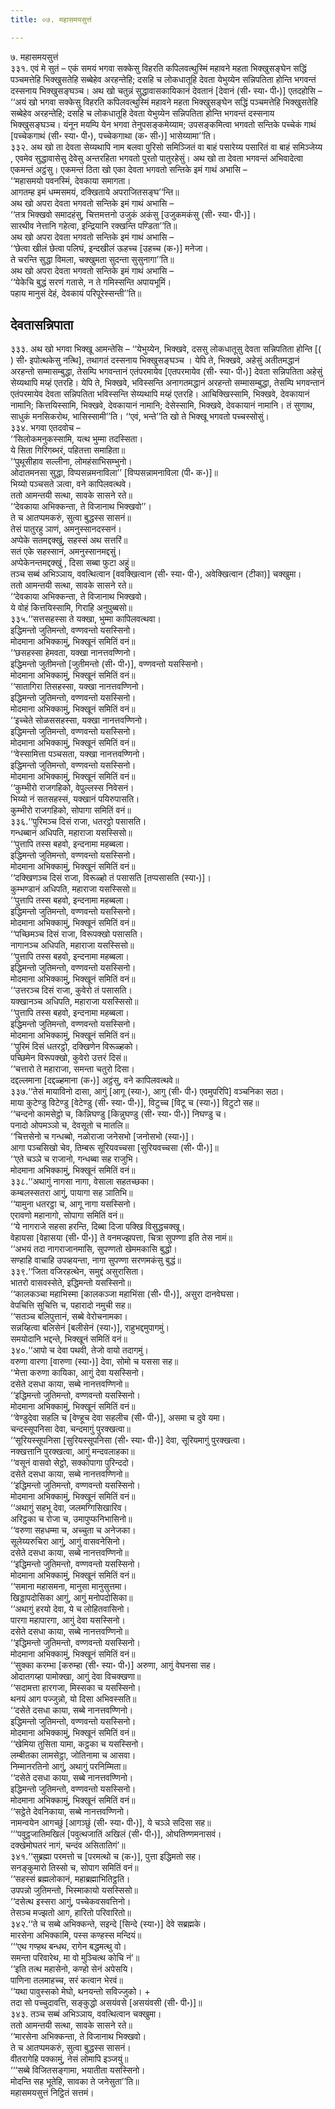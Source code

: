 ```yaml
---
title: ०७. महासमयसुत्तं

---
```

७. महासमयसुत्तं  
३३१. एवं मे सुतं – एकं समयं भगवा सक्केसु विहरति कपिलवत्थुस्मिं महावने महता भिक्खुसङ्घेन सद्धिं पञ्चमत्तेहि भिक्खुसतेहि सब्बेहेव अरहन्तेहि; दसहि च लोकधातूहि देवता येभुय्येन सन्निपतिता होन्ति भगवन्तं दस्सनाय भिक्खुसङ्घञ्च। अथ खो चतुन्नं सुद्धावासकायिकानं देवतानं [देवानं (सी॰ स्या॰ पी॰)] एतदहोसि – ‘‘अयं खो भगवा सक्केसु विहरति कपिलवत्थुस्मिं महावने महता भिक्खुसङ्घेन सद्धिं पञ्चमत्तेहि भिक्खुसतेहि सब्बेहेव अरहन्तेहि; दसहि च लोकधातूहि देवता येभुय्येन सन्निपतिता होन्ति भगवन्तं दस्सनाय भिक्खुसङ्घञ्च। यंनून मयम्पि येन भगवा तेनुपसङ्कमेय्याम; उपसङ्कमित्वा भगवतो सन्तिके पच्चेकं गाथं [पच्चेकगाथं (सी॰ स्या॰ पी॰), पच्चेकगाथा (क॰ सी॰)] भासेय्यामा’’ति।  
३३२. अथ खो ता देवता सेय्यथापि नाम बलवा पुरिसो समिञ्जितं वा बाहं पसारेय्य पसारितं वा बाहं समिञ्जेय्य , एवमेव सुद्धावासेसु देवेसु अन्तरहिता भगवतो पुरतो पातुरहेसुं। अथ खो ता देवता भगवन्तं अभिवादेत्वा एकमन्तं अट्ठंसु। एकमन्तं ठिता खो एका देवता भगवतो सन्तिके इमं गाथं अभासि –  
‘‘महासमयो पवनस्मिं, देवकाया समागता।  
आगतम्ह इमं धम्मसमयं, दक्खिताये अपराजितसङ्घ’’न्ति॥  
अथ खो अपरा देवता भगवतो सन्तिके इमं गाथं अभासि –  
‘‘तत्र भिक्खवो समादहंसु, चित्तमत्तनो उजुकं अकंसु [उजुकमकंसु (सी॰ स्या॰ पी॰)]।  
सारथीव नेत्तानि गहेत्वा, इन्द्रियानि रक्खन्ति पण्डिता’’ति॥  
अथ खो अपरा देवता भगवतो सन्तिके इमं गाथं अभासि –  
‘‘छेत्वा खीलं छेत्वा पलिघं, इन्दखीलं ऊहच्च [उहच्च (क॰)] मनेजा।  
ते चरन्ति सुद्धा विमला, चक्खुमता सुदन्ता सुसुनागा’’ति॥  
अथ खो अपरा देवता भगवतो सन्तिके इमं गाथं अभासि –  
‘‘येकेचि बुद्धं सरणं गतासे, न ते गमिस्सन्ति अपायभूमिं।  
पहाय मानुसं देहं, देवकायं परिपूरेस्सन्ती’’ति॥  


## देवतासन्निपाता

३३३. अथ खो भगवा भिक्खू आमन्तेसि – ‘‘येभुय्येन, भिक्खवे, दससु लोकधातूसु देवता सन्निपतिता होन्ति [( ) सी॰ इपोत्थकेसु नत्थि], तथागतं दस्सनाय भिक्खुसङ्घञ्च । येपि ते, भिक्खवे, अहेसुं अतीतमद्धानं अरहन्तो सम्मासम्बुद्धा, तेसम्पि भगवन्तानं एतंपरमायेव [एतपरमायेव (सी॰ स्या॰ पी॰)] देवता सन्निपतिता अहेसुं सेय्यथापि मय्हं एतरहि। येपि ते, भिक्खवे, भविस्सन्ति अनागतमद्धानं अरहन्तो सम्मासम्बुद्धा, तेसम्पि भगवन्तानं एतंपरमायेव देवता सन्निपतिता भविस्सन्ति सेय्यथापि मय्हं एतरहि। आचिक्खिस्सामि, भिक्खवे, देवकायानं नामानि; कित्तयिस्सामि, भिक्खवे, देवकायानं नामानि; देसेस्सामि, भिक्खवे, देवकायानं नामानि। तं सुणाथ, साधुकं मनसिकरोथ, भासिस्सामी’’ति। ‘‘एवं, भन्ते’’ति खो ते भिक्खू भगवतो पच्चस्सोसुं।  
३३४. भगवा एतदवोच –  
‘‘सिलोकमनुकस्सामि, यत्थ भुम्मा तदस्सिता।  
ये सिता गिरिगब्भरं, पहितत्ता समाहिता॥  
‘‘पुथूसीहाव सल्लीना, लोमहंसाभिसम्भुनो।  
ओदातमनसा सुद्धा, विप्पसन्नमनाविला’’ [विप्पसन्नामनाविला (पी॰ क॰)]॥  
भिय्यो पञ्चसते ञत्वा, वने कापिलवत्थवे।  
ततो आमन्तयी सत्था, सावके सासने रते॥  
‘‘देवकाया अभिक्कन्ता, ते विजानाथ भिक्खवो’’।  
ते च आतप्पमकरुं, सुत्वा बुद्धस्स सासनं॥  
तेसं पातुरहु ञाणं, अमनुस्सानदस्सनं।  
अप्पेके सतमद्दक्खुं, सहस्सं अथ सत्तरिं॥  
सतं एके सहस्सानं, अमनुस्सानमद्दसुं।  
अप्पेकेनन्तमद्दक्खुं , दिसा सब्बा फुटा अहुं॥  
तञ्च सब्बं अभिञ्ञाय, ववत्थित्वान [ववक्खित्वान (सी॰ स्या॰ पी॰), अवेक्खित्वान (टीका)] चक्खुमा।  
ततो आमन्तयी सत्था, सावके सासने रते॥  
‘‘देवकाया अभिक्कन्ता, ते विजानाथ भिक्खवो।  
ये वोहं कित्तयिस्सामि, गिराहि अनुपुब्बसो॥  
३३५.‘‘सत्तसहस्सा ते यक्खा, भुम्मा कापिलवत्थवा।  
इद्धिमन्तो जुतिमन्तो, वण्णवन्तो यसस्सिनो।  
मोदमाना अभिक्कामुं, भिक्खूनं समितिं वनं॥  
‘‘छसहस्सा हेमवता, यक्खा नानत्तवण्णिनो।  
इद्धिमन्तो जुतीमन्तो [जुतीमन्तो (सी॰ पी॰)], वण्णवन्तो यसस्सिनो।  
मोदमाना अभिक्कामुं, भिक्खूनं समितिं वनं॥  
‘‘सातागिरा तिसहस्सा, यक्खा नानत्तवण्णिनो।  
इद्धिमन्तो जुतिमन्तो, वण्णवन्तो यसस्सिनो।  
मोदमाना अभिक्कामुं, भिक्खूनं समितिं वनं॥  
‘‘इच्चेते सोळससहस्सा, यक्खा नानत्तवण्णिनो।  
इद्धिमन्तो जुतिमन्तो, वण्णवन्तो यसस्सिनो।  
मोदमाना अभिक्कामुं, भिक्खूनं समितिं वनं॥  
‘‘वेस्सामित्ता पञ्चसता, यक्खा नानत्तवण्णिनो।  
इद्धिमन्तो जुतिमन्तो, वण्णवन्तो यसस्सिनो।  
मोदमाना अभिक्कामुं, भिक्खूनं समितिं वनं॥  
‘‘कुम्भीरो राजगहिको, वेपुल्लस्स निवेसनं।  
भिय्यो नं सतसहस्सं, यक्खानं पयिरुपासति।  
कुम्भीरो राजगहिको, सोपागा समितिं वनं॥  
३३६.‘‘पुरिमञ्च दिसं राजा, धतरट्ठो पसासति।  
गन्धब्बानं अधिपति, महाराजा यसस्सिसो॥  
‘‘पुत्तापि तस्स बहवो, इन्दनामा महब्बला।  
इद्धिमन्तो जुतिमन्तो, वण्णवन्तो यसस्सिनो।  
मोदमाना अभिक्कामुं, भिक्खूनं समितिं वनं॥  
‘‘दक्खिणञ्च दिसं राजा, विरूळ्हो तं पसासति [तप्पसासति (स्या॰)]।  
कुम्भण्डानं अधिपति, महाराजा यसस्सिसो॥  
‘‘पुत्तापि तस्स बहवो, इन्दनामा महब्बला।  
इद्धिमन्तो जुतिमन्तो, वण्णवन्तो यसस्सिनो।  
मोदमाना अभिक्कामुं, भिक्खूनं समितिं वनं॥  
‘‘पच्छिमञ्च दिसं राजा, विरूपक्खो पसासति।  
नागानञ्च अधिपति, महाराजा यसस्सिसो॥  
‘‘पुत्तापि तस्स बहवो, इन्दनामा महब्बला।  
इद्धिमन्तो जुतिमन्तो, वण्णवन्तो यसस्सिनो।  
मोदमाना अभिक्कामुं, भिक्खूनं समितिं वनं॥  
‘‘उत्तरञ्च दिसं राजा, कुवेरो तं पसासति।  
यक्खानञ्च अधिपति, महाराजा यसस्सिसो॥  
‘‘पुत्तापि तस्स बहवो, इन्दनामा महब्बला।  
इद्धिमन्तो जुतिमन्तो, वण्णवन्तो यसस्सिनो।  
मोदमाना अभिक्कामुं, भिक्खूनं समितिं वनं॥  
‘‘पुरिमं दिसं धतरट्ठो, दक्खिणेन विरूळ्हको।  
पच्छिमेन विरूपक्खो, कुवेरो उत्तरं दिसं॥  
‘‘चत्तारो ते महाराजा, समन्ता चतुरो दिसा।  
दद्दल्लमाना [दद्दळ्हमाना (क॰)] अट्ठंसु, वने कापिलवत्थवे॥  
३३७.‘‘तेसं मायाविनो दासा, आगुं [आगू (स्या॰), आगु (सी॰ पी॰) एवमुपरिपि] वञ्चनिका सठा।  
माया कुटेण्डु विटेण्डु [वेटेण्डु (सी॰ स्या॰ पी॰)], विटुच्च [विटू च (स्या॰)] विटुटो सह॥  
‘‘चन्दनो कामसेट्ठो च, किन्निघण्डु [किन्नुघण्डु (सी॰ स्या॰ पी॰)] निघण्डु च।  
पनादो ओपमञ्ञो च, देवसूतो च मातलि॥  
‘‘चित्तसेनो च गन्धब्बो, नळोराजा जनेसभो [जनोसभो (स्या॰)]।  
आगा पञ्चसिखो चेव, तिम्बरू सूरियवच्चसा [सुरियवच्चसा (सी॰ पी॰)]॥  
‘‘एते चञ्ञे च राजानो, गन्धब्बा सह राजुभि।  
मोदमाना अभिक्कामुं, भिक्खूनं समितिं वनं॥  
३३८.‘‘अथागुं नागसा नागा, वेसाला सहतच्छका।  
कम्बलस्सतरा आगुं, पायागा सह ञातिभि॥  
‘‘यामुना धतरट्ठा च, आगू नागा यसस्सिनो।  
एरावणो महानागो, सोपागा समितिं वनं॥  
‘‘ये नागराजे सहसा हरन्ति, दिब्बा दिजा पक्खि विसुद्धचक्खू।  
वेहायसा [वेहासया (सी॰ पी॰)] ते वनमज्झपत्ता, चित्रा सुपण्णा इति तेस नामं॥  
‘‘अभयं तदा नागराजानमासि, सुपण्णतो खेममकासि बुद्धो।  
सण्हाहि वाचाहि उपव्हयन्ता, नागा सुपण्णा सरणमकंसु बुद्धं॥  
३३९.‘‘जिता वजिरहत्थेन, समुद्दं असुरासिता।  
भातरो वासवस्सेते, इद्धिमन्तो यसस्सिनो॥  
‘‘कालकञ्चा महाभिस्मा [कालकञ्जा महाभिंसा (सी॰ पी॰)], असुरा दानवेघसा।  
वेपचित्ति सुचित्ति च, पहारादो नमुची सह॥  
‘‘सतञ्च बलिपुत्तानं, सब्बे वेरोचनामका।  
सन्नय्हित्वा बलिसेनं [बलीसेनं (स्या॰)], राहुभद्दमुपागमुं।  
समयोदानि भद्दन्ते, भिक्खूनं समितिं वनं॥  
३४०.‘‘आपो च देवा पथवी, तेजो वायो तदागमुं।  
वरुणा वारणा [वारुणा (स्या॰)] देवा, सोमो च यससा सह॥  
‘‘मेत्ता करुणा कायिका, आगुं देवा यसस्सिनो।  
दसेते दसधा काया, सब्बे नानत्तवण्णिनो॥  
‘‘इद्धिमन्तो जुतिमन्तो, वण्णवन्तो यसस्सिनो।  
मोदमाना अभिक्कामुं, भिक्खूनं समितिं वनं॥  
‘‘वेण्डुदेवा सहलि च [वेण्हूच देवा सहलीच (सी॰ पी॰)], असमा च दुवे यमा।  
चन्दस्सूपनिसा देवा, चन्दमागुं पुरक्खत्वा॥  
‘‘सूरियस्सूपनिसा [सुरियस्सूपनिसा (सी॰ स्या॰ पी॰)] देवा, सूरियमागुं पुरक्खत्वा।  
नक्खत्तानि पुरक्खत्वा, आगुं मन्दवलाहका॥  
‘‘वसूनं वासवो सेट्ठो, सक्कोपागा पुरिन्ददो।  
दसेते दसधा काया, सब्बे नानत्तवण्णिनो॥  
‘‘इद्धिमन्तो जुतिमन्तो, वण्णवन्तो यसस्सिनो।  
मोदमाना अभिक्कामुं, भिक्खूनं समितिं वनं॥  
‘‘अथागुं सहभू देवा, जलमग्गिसिखारिव।  
अरिट्ठका च रोजा च, उमापुप्फनिभासिनो॥  
‘‘वरुणा सहधम्मा च, अच्चुता च अनेजका।  
सूलेय्यरुचिरा आगुं, आगुं वासवनेसिनो।  
दसेते दसधा काया, सब्बे नानत्तवण्णिनो॥  
‘‘इद्धिमन्तो जुतिमन्तो, वण्णवन्तो यसस्सिनो।  
मोदमाना अभिक्कामुं, भिक्खूनं समितिं वनं॥  
‘‘समाना महासमना, मानुसा मानुसुत्तमा।  
खिड्डापदोसिका आगुं, आगुं मनोपदोसिका॥  
‘‘अथागुं हरयो देवा, ये च लोहितवासिनो।  
पारगा महापारगा, आगुं देवा यसस्सिनो।  
दसेते दसधा काया, सब्बे नानत्तवण्णिनो॥  
‘‘इद्धिमन्तो जुतिमन्तो, वण्णवन्तो यसस्सिनो।  
मोदमाना अभिक्कामुं, भिक्खूनं समितिं वनं॥  
‘‘सुक्का करम्भा [करुम्हा (सी॰ स्या॰ पी॰)] अरुणा, आगुं वेघनसा सह।  
ओदातगय्हा पामोक्खा, आगुं देवा विचक्खणा॥  
‘‘सदामत्ता हारगजा, मिस्सका च यसस्सिनो।  
थनयं आग पज्जुन्नो, यो दिसा अभिवस्सति॥  
‘‘दसेते दसधा काया, सब्बे नानत्तवण्णिनो।  
इद्धिमन्तो जुतिमन्तो, वण्णवन्तो यसस्सिनो।  
मोदमाना अभिक्कामुं, भिक्खूनं समितिं वनं॥  
‘‘खेमिया तुसिता यामा, कट्ठका च यसस्सिनो।  
लम्बीतका लामसेट्ठा, जोतिनामा च आसवा।  
निम्मानरतिनो आगुं, अथागुं परनिम्मिता॥  
‘‘दसेते दसधा काया, सब्बे नानत्तवण्णिनो।  
इद्धिमन्तो जुतिमन्तो, वण्णवन्तो यसस्सिनो।  
मोदमाना अभिक्कामुं, भिक्खूनं समितिं वनं॥  
‘‘सट्ठेते देवनिकाया, सब्बे नानत्तवण्णिनो।  
नामन्वयेन आगच्छुं [आगञ्छुं (सी॰ स्या॰ पी॰)], ये चञ्ञे सदिसा सह॥  
‘‘‘पवुट्ठजातिमखिलं [पवुत्थजातिं अखिलं (सी॰ पी॰)], ओघतिण्णमनासवं।  
दक्खेमोघतरं नागं, चन्दंव असितातिगं’॥  
३४१.‘‘सुब्रह्मा परमत्तो च [परमत्थो च (क॰)], पुत्ता इद्धिमतो सह।  
सनङ्कुमारो तिस्सो च, सोपाग समितिं वनं॥  
‘‘सहस्सं ब्रह्मलोकानं, महाब्रह्माभितिट्ठति।  
उपपन्नो जुतिमन्तो, भिस्माकायो यसस्सिसो॥  
‘‘दसेत्थ इस्सरा आगुं, पच्चेकवसवत्तिनो।  
तेसञ्च मज्झतो आग, हारितो परिवारितो॥  
३४२.‘‘ते च सब्बे अभिक्कन्ते, सइन्दे [सिन्दे (स्या॰)] देवे सब्रह्मके।  
मारसेना अभिक्कामि, पस्स कण्हस्स मन्दियं॥  
‘‘‘एथ गण्हथ बन्धथ, रागेन बद्धमत्थु वो।  
समन्ता परिवारेथ, मा वो मुञ्चित्थ कोचि नं’॥  
‘‘इति तत्थ महासेनो, कण्हो सेनं अपेसयि।  
पाणिना तलमाहच्च, सरं कत्वान भेरवं॥  
‘‘यथा पावुस्सको मेघो, थनयन्तो सविज्जुको। +  
तदा सो पच्चुदावत्ति, सङ्कुद्धो असयंवसे [असयंवसी (सी॰ पी॰)]॥  
३४३. तञ्च सब्बं अभिञ्ञाय, ववत्थित्वान चक्खुमा।  
ततो आमन्तयी सत्था, सावके सासने रते॥  
‘‘मारसेना अभिक्कन्ता, ते विजानाथ भिक्खवो।  
ते च आतप्पमकरुं, सुत्वा बुद्धस्स सासनं।  
वीतरागेहि पक्कामुं, नेसं लोमापि इञ्जयुं॥  
‘‘‘सब्बे विजितसङ्गामा, भयातीता यसस्सिनो।  
मोदन्ति सह भूतेहि, सावका ते जनेसुता’’ति॥  
महासमयसुत्तं निट्ठितं सत्तमं।  